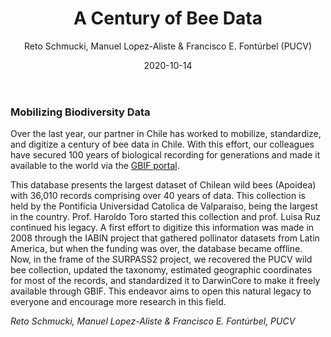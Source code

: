 ﻿---
layout: post
author: "Reto Schmucki, Manuel Lopez-Aliste & Francisco E. Fontúrbel (PUCV)"
title: "A Century of Bee Data"
date: "2020-10-14"
image: images/blog/gbif_front.PNG
image_header: images/blog/data_gbif.PNG
categories: ["Biodiversiyt data"]
tags: ["Open Access", "Data", "Biodiversity collection", "Bees", "Apoidea"]
publish: true
---

### Mobilizing Biodiversity Data

Over the last year, our partner in Chile has worked to mobilize, standardize, and digitize a century of bee data in Chile. With this effort, our colleagues have secured 100 years of biological recording for generations and made it available to the world via the [GBIF portal](https://www.gbif.org/dataset/3bccb697-4ccc-4d46-848a-79cb06946e5c#).

This database presents the largest dataset of Chilean wild bees (Apoidea) with 36,010 records comprising over 40 years of data. This collection is held by the Pontificia Universidad Catolica de Valparaiso, being the largest in the country. Prof. Haroldo Toro started this collection and prof. Luisa Ruz continued his legacy. A first effort to digitize this information was made in 2008 through the IABIN project that gathered pollinator datasets from Latin America, but when the funding was over, the database became offline. Now, in the frame of the SURPASS2 project, we recovered the PUCV wild bee collection, updated the taxonomy, estimated geographic coordinates for most of the records, and standardized it to DarwinCore to make it freely available through GBIF. This endeavor aims to open this natural legacy to everyone and encourage more research in this field.

*Reto Schmucki, Manuel Lopez-Aliste & Francisco E. Fontúrbel, PUCV* 